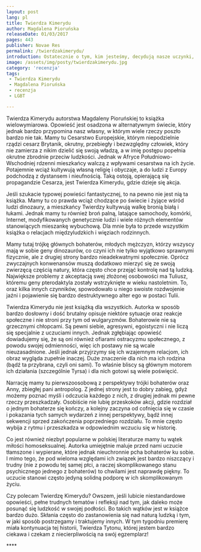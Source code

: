 ```yaml
---
layout: post
lang: pl
title: Twierdza Kimerydu
author: Magdalena Pioruńska
releaseDate: 01/03/2017
pages: 443
publisher: Novae Res
permalink: /twierdzakimerydu/
introduction: Ostatecznie o tym, kim jesteśmy, decydują nasze uczynki, a nie nasze myśli czy tym bardziej słowa.
image: /assets/img/posty/twierdzakimerydu.jpg
category: 'recenzja'
tags:
 - Twierdza Kimerydu
 - Magdalena Pioruńska
 - recenzja
 - LGBT

---
```


  Twierdza Kimerydu autorstwa Magdaleny Pioruńskiej to książka wielowymiarowa. Opowieść jest osadzona w alternatywnym świecie, który jednak bardzo przypomina nasz własny, w którym wiele rzeczy poszło bardzo nie tak. Mamy tu Cesarstwo Europejskie, którym niepodzielnie rządzi cesarz Brytanik, okrutny, przebiegły i bezwzględny człowiek, który nie zamierza z nikim dzielić się swoją władzą, a w imię postępu popełnia okrutne zbrodnie przeciw ludzkości. Jednak w Afryce Południowo-Wschodniej rdzenni mieszkańcy walczą z wpływami cesarstwa na ich życie. Potajemnie wciąż kultywują własną religię i obyczaje, a do ludzi z Europy podchodzą z dystansem i nieufnością. Taką ostoją, opierającą się propagandzie Cesarza, jest Twierdza Kimerydu, gdzie dzieje się akcja.

  Jeśli szukacie typowej powieści fantastycznej, to na pewno nie jest nią ta książka. Mamy tu co prawda wciąż chodzące po świecie i żyjące wśród ludzi dinozaury, a mieszkańcy Twierdzy kultywują walkę bronią białą i łukami. Jednak mamy tu również broń palną, latające samochody, komórki, Internet, modyfikowanych genetycznie ludzi i wiele różnych elementów stanowiących mieszankę wybuchową. Dla mnie była to przede wszystkim książka o relacjach międzyludzkich i więziach rodzinnych.

  Mamy tutaj trójkę głównych bohaterów, młodych mężczyzn, którzy wszyscy mają w sobie geny dinozaurów, co czyni ich nie tylko wyjątkowo sprawnymi fizycznie, ale z drugiej strony bardzo nieadekwatnymi społecznie. Oprócz zwyczajnych konwenansów muszą dodatkowo mierzyć się ze swoją zwierzęcą częścią natury, która często chce przejąć kontrolę nad tą ludzką. Największe problemy z akceptacją swej złożonej osobowości ma Tuliusz, któremu geny pterodaktyla zostały wstrzyknięte w wieku nastoletnim. To, oraz kilka innych czynników, spowodowało u niego swoiste rozdwojenie jaźni i pojawienie się bardzo destruktywnego alter ego w postaci Tulii.

  Twierdza Kimerydu nie jest książką dla wszystkich. Autorka w sposób bardzo dosłowny i dość brutalny opisuje niektóre sytuacje oraz reakcje społeczne i nie stroni przy tym od wulgaryzmów. Bohaterowie nie są grzecznymi chłopcami. Są pewni siebie, agresywni, egoistyczni i nie liczą się specjalnie z uczuciami innych. Jednak zgłębiając opowieść dowiadujemy się, że są oni również ofiarami ostracyzmu społecznego, z powodu swojej odmienności, więc ich postawy nie są wcale nieuzasadnione. Jeśli jednak przyjrzymy się ich wzajemnym relacjom, ich obraz wygląda zupełnie inaczej. Duże znaczenie dla nich ma ich rodzina (bądź ta przybrana, czyli oni sami). To właśnie bliscy są głównym motorem ich działania (szczególnie Tyrsa) i dla nich gotowi są wiele poświęcić.

  Narrację mamy tu pierwszoosobową z perspektywy trójki bohaterów oraz Anny, zbiegłej pani antropolog. Z jednej strony jest to dobry zabieg, gdyż możemy poznać myśli i odczucia każdego z nich, z drugiej jednak mi pewne rzeczy przeszkadzały. Osobiście nie lubię przeskoków akcji, gdzie rozdział o jednym bohaterze się kończy, a kolejny zaczyna od cofnięcia się w czasie i pokazania tych samych wydarzeń z innej perspektywy, bądź innej sekwencji sprzed zakończenia poprzedniego rozdziału. To mnie często wybija z rytmu i przeszkadza w odpowiednim wczuciu się w historię.

  Co jest również niezbyt popularne w polskiej literaturze mamy tu wątek miłości homoseksualnej. Autorka umiejętnie maluje przed nami uczucie tłamszone i wypierane, które jednak nieuchronnie pcha bohaterów ku sobie. I mimo tego, że pod wieloma względami ich związek jest bardzo niszczący i trudny (nie z powodu tej samej płci, a raczej skomplikowanego stanu psychicznego jednego z bohaterów) to chwilami jest naprawdę piękny. To uczucie stanowi często jedyną solidną podporę w ich skomplikowanym życiu.

  Czy polecam Twierdzę Kimerydu? Owszem, jeśli lubicie niestandardowe opowieści, pełne trudnych tematów i refleksji nad tym, jak daleko może posunąć się ludzkość w swojej podłości. Bo takich wątków jest w książce bardzo dużo. Skłania często do zastanowienia się nad naturą ludzką i tym, w jaki sposób postrzegamy i traktujemy innych. W tym tygodniu premierę miała kontynuacja tej historii, Twierdza Tytonu, której jestem bardzo ciekawa i czekam z niecierpliwością na swój egzemplarz!

  \*\*\*\*
